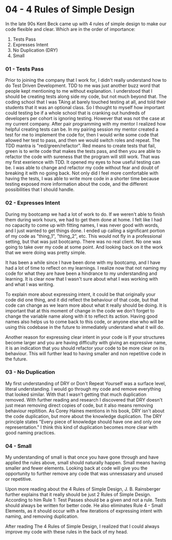 # 04 - 4 Rules of Simple Design

In the late 90s Kent Beck came up with 4 rules of simple design to make our code flexible and clear. Which are in the order of importance: 
  1. Tests Pass
  2. Expresses Intent
  3. No Duplication (DRY) 
  4. Small

### 01 - Tests Pass
Prior to joining the company that I work for, I didn't really understand how to do Test Driven Development. TDD to me was just another buzz word that people kept mentioning to me without explanation. I understood that I should be creating tests along side my code, but not much beyond that. The coding school that I was TAing at barely touched testing at all, and told their students that it was an optional class. So I thought to myself how important could testing be if a whole school that is cranking out hundreds of developers per cohort is ignoring testing. However that was not the case at my current company. After pair programming with my mentor I realized how helpful creating tests can be. In my pairing session my mentor created a test for me to implement the code for, then I would write some code that allowed her test to pass, and then we would switch roles and repeat. The TDD mantra is "red/green/refactor". Red means to create tests that fail, green is to write code that makes the tests pass, and then you are able to refactor the code with sureness that the program will still work. That was my first exerience with TDD. It opened my eyes to how useful testing can be. I was able to change and refactor my code without fear and doubt of breaking it with no going back. Not only did I feel more comfortable with having the tests, I was able to write more code in a shorter time because testing exposed more information about the code, and the different possibilities that I should handle.

### 02 - Expresses Intent
During my bootcamp we had a lot of work to do. If we weren't able to finish them during work hours, we had to get them done at home. I felt like I had no capacity to come up with fitting names, I was never good with words, and I just wanted to get things done. I ended up calling a significant portion of my code as "thing_1", "thing_2", etc. This would not fly in a professional setting, but that was just bootcamp. There was no real client. No one was going to take over my code at some point. And looking back on it the work that we were doing was pretty simple. 

It has been a while since I have been done with my bootcamp, and I have had a lot of time to reflect on my learnings. I realize now that not naming my code for what they are have been a hindrance to my understanding and learning. It is clear now that I wasn't sure about what I was working with and what I was writing. 

To explain more about expressing intent, it could be that originally your code did one thing, and it did reflect the behaviour of that code, but that code can change as we learn more about what it really should be doing. It is important that at this moment of change in the code we don't forget to change the variable name along with it to reflect its action. Having good names also helps us to come back to this code, or anyone else who will be using this codebase in the future to immediately understand what it will do.

Another reason for expressing clear intent in your code is If your structures become larger and you are having difficulty with giving an expressive name, it is an indication that you should refactor your code to be more clear on its behaviour. This will further lead to having smaller and non repetitive code in the future.

### 03 - No Duplication
My first understanding of DRY or Don't Repeat Yourself was a surface level, literal understanding. I would go through my code and remove everything that looked similar. With that I wasn't getting that much duplication removed. With further reading and research I discovered that DRY doesn't just mean removing direct copies of code, but it also means removing behaviour repitition. As Corey Haines mentions in his book, DRY isn't about the code duplication, but more about the knowledge duplication. The DRY principle states "Every piece of knowledge should have one and only one representation." I think this kind of duplication becomes more clear with good naming practices.

### 04 - Small
My understanding of small is that once you have gone through and have applied the rules above, small should naturally happen. Small means having smaller and fewer elements. Looking back at code will give you the opportunity to further remove any code that was unnessasary and unused or repetitive. 

Upon more reading about the 4 Rules of Simple Design, J. B. Rainsberger further explains that it really should be just 2 Rules of Simple Design. According to him Rule 1: Test Passes should be a given and not a rule. Tests should always be written for better code. He also eliminates Rule 4 - Small Elements, as it should occur with a few iterations of expressing intent with naming, and removing duplication.

After reading The 4 Rules of Simple Design, I realized that I could always improve my code with these rules in the back of my head.